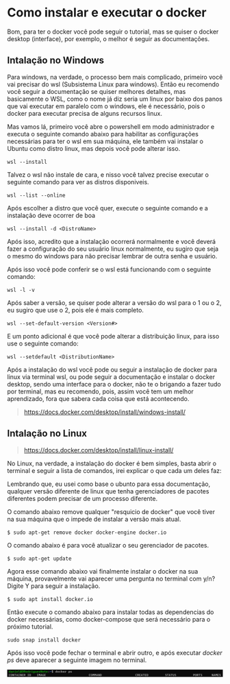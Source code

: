# Como instalar e executar o docker

Bom, para ter o docker você pode seguir o tutorial, mas se quiser o docker 
desktop (interface), por exemplo, o melhor é seguir as documentações.

## Intalação no Windows

Para windows, na verdade, o processo bem mais complicado, primeiro você vai precisar do wsl
(Subsistema Linux para windows). Então eu recomendo você seguir a documentação se quiser melhores 
detalhes, mas basicamente o WSL, como o nome já diz seria um linux por baixo dos panos que vai 
executar em paralelo com o windows, ele é necessário, pois o docker para executar precisa de alguns
recursos linux.

Mas vamos lá, primeiro você abre o powershell em modo administrador e executa o seguinte comando
abaixo para habilitar as configurações necessárias para ter o wsl em sua máquina, ele também vai 
instalar o Ubuntu como distro linux, mas depois você pode alterar isso.

```
wsl --install
```
Talvez o wsl não instale de cara, e nisso você talvez precise executar o seguinte 
comando para ver as distros disponiveis.
```
wsl --list --online
```
Após escolher a distro que você quer, execute o seguinte comando e a instalação deve ocorrer de boa
```
wsl --install -d <DistroName>
```
Após isso, acredito que a instalação ocorrerá normalmente e você deverá fazer a configuração
do seu usuário linux normalmente, eu sugiro que seja o mesmo do windows para não precisar 
lembrar de outra senha e usuário.

Após isso você pode conferir se o wsl está funcionando com o seguinte comando:
```
wsl -l -v
```
Após saber a versão, se quiser pode alterar a versão do wsl para o 1 ou o 2, eu sugiro que
use o 2, pois ele é mais completo.
```
wsl --set-default-version <Version#>
```

E um ponto adicional é que você pode alterar a distribuição linux, para isso use o seguinte comando:
```
wsl --setdefault <DistributionName>
```

Após a instalação do wsl você pode ou seguir a instalação de docker para linux via terminal wsl, 
ou pode seguir a documentação e instalar o docker desktop, sendo uma interface para o docker, não
te o brigando a fazer tudo por terminal, mas eu recomendo, pois, assim você tem um melhor aprendizado,
fora que sabera cada coisa que está acontecendo. 

> https://docs.docker.com/desktop/install/windows-install/

## Intalação no Linux
> https://docs.docker.com/desktop/install/linux-install/

No Linux, na verdade, a instalação do docker é bem simples, basta abrir o terminal
e seguir a lista de comandos, irei explicar o que cada um deles faz:

Lembrando que, eu usei como base o ubunto para essa documentação, qualquer versão 
diferente de linux que tenha gerenciadores de pacotes diferentes podem precisar 
de um processo diferente.

O comando abaixo remove qualquer "resquicio de docker" que você tiver na sua máquina
que o impede de instalar a versão mais atual.
```
$ sudo apt-get remove docker docker-engine docker.io
```
O comando abaixo é para você atualizar o seu gerenciador de pacotes.
```
$ sudo apt-get update
```
Agora esse comando abaixo vai finalmente instalar o docker na sua máquina, provavelmente
vai aparecer uma pergunta no terminal com y/n? Digite Y para seguir a instalação.
```
$ sudo apt install docker.io
```
Então execute o comando abaixo para instalar todas as dependencias do docker necessárias,
como docker-compose que será necessário para o próximo tutorial.
```
sudo snap install docker
``` 
Após isso você pode fechar o terminal e abrir outro, e após executar *docker ps* deve aparecer 
a seguinte imagem no terminal.

![exemplo docker ps](image/exemploDockerPs.png)